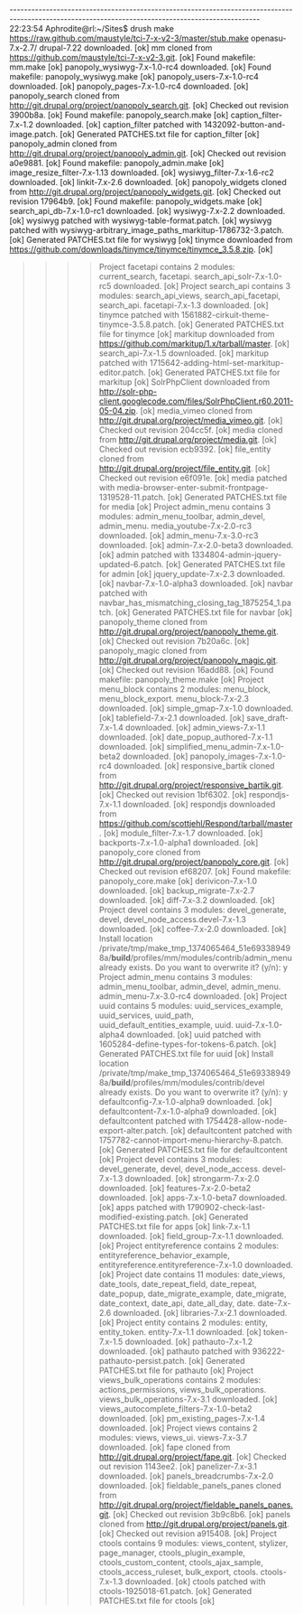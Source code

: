 --------------------------------------------------------------------------------------------------------------------------------------------------- 22:23:54
Aphrodite@rl:~/Sites$ drush make https://raw.github.com/maustyle/tci-7-x-v2-3/master/stub.make openasu-7.x-2.7/
drupal-7.22 downloaded.                                                                                                                          [ok]
mm cloned from https://github.com/maustyle/tci-7-x-v2-3.git.                                                                                     [ok]
Found makefile: mm.make                                                                                                                          [ok]
panopoly_wysiwyg-7.x-1.0-rc4 downloaded.                                                                                                         [ok]
Found makefile: panopoly_wysiwyg.make                                                                                                            [ok]
panopoly_users-7.x-1.0-rc4 downloaded.                                                                                                           [ok]
panopoly_pages-7.x-1.0-rc4 downloaded.                                                                                                           [ok]
panopoly_search cloned from http://git.drupal.org/project/panopoly_search.git.                                                                   [ok]
Checked out revision 3900b8a.                                                                                                                    [ok]
Found makefile: panopoly_search.make                                                                                                             [ok]
caption_filter-7.x-1.2 downloaded.                                                                                                               [ok]
caption_filter patched with 1432092-button-and-image.patch.                                                                                      [ok]
Generated PATCHES.txt file for caption_filter                                                                                                    [ok]
panopoly_admin cloned from http://git.drupal.org/project/panopoly_admin.git.                                                                     [ok]
Checked out revision a0e9881.                                                                                                                    [ok]
Found makefile: panopoly_admin.make                                                                                                              [ok]
image_resize_filter-7.x-1.13 downloaded.                                                                                                         [ok]
wysiwyg_filter-7.x-1.6-rc2 downloaded.                                                                                                           [ok]
linkit-7.x-2.6 downloaded.                                                                                                                       [ok]
panopoly_widgets cloned from http://git.drupal.org/project/panopoly_widgets.git.                                                                 [ok]
Checked out revision 17964b9.                                                                                                                    [ok]
Found makefile: panopoly_widgets.make                                                                                                            [ok]
search_api_db-7.x-1.0-rc1 downloaded.                                                                                                            [ok]
wysiwyg-7.x-2.2 downloaded.                                                                                                                      [ok]
wysiwyg patched with wysiwyg-table-format.patch.                                                                                                 [ok]
wysiwyg patched with wysiwyg-arbitrary_image_paths_markitup-1786732-3.patch.                                                                     [ok]
Generated PATCHES.txt file for wysiwyg                                                                                                           [ok]
tinymce downloaded from https://github.com/downloads/tinymce/tinymce/tinymce_3.5.8.zip.                                                          [ok]
 >>  >> Project facetapi contains 2 modules: current_search, facetapi.
search_api_solr-7.x-1.0-rc5 downloaded.                                                                                                          [ok]
 >>  >> Project search_api contains 3 modules: search_api_views, search_api_facetapi, search_api.
facetapi-7.x-1.3 downloaded.                                                                                                                     [ok]
tinymce patched with 1561882-cirkuit-theme-tinymce-3.5.8.patch.                                                                                  [ok]
Generated PATCHES.txt file for tinymce                                                                                                           [ok]
markitup downloaded from https://github.com/markitup/1.x/tarball/master.                                                                         [ok]
search_api-7.x-1.5 downloaded.                                                                                                                   [ok]
markitup patched with 1715642-adding-html-set-markitup-editor.patch.                                                                             [ok]
Generated PATCHES.txt file for markitup                                                                                                          [ok]
SolrPhpClient downloaded from http://solr-php-client.googlecode.com/files/SolrPhpClient.r60.2011-05-04.zip.                                      [ok]
media_vimeo cloned from http://git.drupal.org/project/media_vimeo.git.                                                                           [ok]
Checked out revision 204cc5f.                                                                                                                    [ok]
media cloned from http://git.drupal.org/project/media.git.                                                                                       [ok]
Checked out revision ecb9392.                                                                                                                    [ok]
file_entity cloned from http://git.drupal.org/project/file_entity.git.                                                                           [ok]
Checked out revision e6f091e.                                                                                                                    [ok]
media patched with media-browser-enter-submit-frontpage-1319528-11.patch.                                                                        [ok]
Generated PATCHES.txt file for media                                                                                                             [ok]
 >>  >> Project admin_menu contains 3 modules: admin_menu_toolbar, admin_devel, admin_menu.
media_youtube-7.x-2.0-rc3 downloaded.                                                                                                            [ok]
admin_menu-7.x-3.0-rc3 downloaded.                                                                                                               [ok]
admin-7.x-2.0-beta3 downloaded.                                                                                                                  [ok]
admin patched with 1334804-admin-jquery-updated-6.patch.                                                                                         [ok]
Generated PATCHES.txt file for admin                                                                                                             [ok]
jquery_update-7.x-2.3 downloaded.                                                                                                                [ok]
navbar-7.x-1.0-alpha3 downloaded.                                                                                                                [ok]
navbar patched with navbar_has_mismatching_closing_tag_1875254_1.patch.                                                                          [ok]
Generated PATCHES.txt file for navbar                                                                                                            [ok]
panopoly_theme cloned from http://git.drupal.org/project/panopoly_theme.git.                                                                     [ok]
Checked out revision 7b20a6c.                                                                                                                    [ok]
panopoly_magic cloned from http://git.drupal.org/project/panopoly_magic.git.                                                                     [ok]
Checked out revision 16add88.                                                                                                                    [ok]
Found makefile: panopoly_theme.make                                                                                                              [ok]
 >>  >> Project menu_block contains 2 modules: menu_block, menu_block_export.
menu_block-7.x-2.3 downloaded.                                                                                                                   [ok]
simple_gmap-7.x-1.0 downloaded.                                                                                                                  [ok]
tablefield-7.x-2.1 downloaded.                                                                                                                   [ok]
save_draft-7.x-1.4 downloaded.                                                                                                                   [ok]
admin_views-7.x-1.1 downloaded.                                                                                                                  [ok]
date_popup_authored-7.x-1.1 downloaded.                                                                                                          [ok]
simplified_menu_admin-7.x-1.0-beta2 downloaded.                                                                                                  [ok]
panopoly_images-7.x-1.0-rc4 downloaded.                                                                                                          [ok]
responsive_bartik cloned from http://git.drupal.org/project/responsive_bartik.git.                                                               [ok]
Checked out revision 1bf6302.                                                                                                                    [ok]
respondjs-7.x-1.1 downloaded.                                                                                                                    [ok]
respondjs downloaded from https://github.com/scottjehl/Respond/tarball/master.                                                                   [ok]
module_filter-7.x-1.7 downloaded.                                                                                                                [ok]
backports-7.x-1.0-alpha1 downloaded.                                                                                                             [ok]
panopoly_core cloned from http://git.drupal.org/project/panopoly_core.git.                                                                       [ok]
Checked out revision ef68207.                                                                                                                    [ok]
Found makefile: panopoly_core.make                                                                                                               [ok]
derivicon-7.x-1.0 downloaded.                                                                                                                    [ok]
backup_migrate-7.x-2.7 downloaded.                                                                                                               [ok]
diff-7.x-3.2 downloaded.                                                                                                                         [ok]
>> Project devel contains 3 modules: devel_generate, devel, devel_node_access.devel-7.x-1.3 downloaded.                                                                                                                        [ok]
coffee-7.x-2.0 downloaded.                                                                                                                       [ok]
 >> Install location /private/tmp/make_tmp_1374065464_51e693389498a/__build__/profiles/mm/modules/contrib/admin_menu already exists. Do you want to overwrite it? (y/n): y
 >> Project admin_menu contains 3 modules: admin_menu_toolbar, admin_devel, admin_menu.
admin_menu-7.x-3.0-rc4 downloaded.                                                                                                               [ok]
 >>  >> Project uuid contains 5 modules: uuid_services_example, uuid_services, uuid_path, uuid_default_entities_example, uuid.
uuid-7.x-1.0-alpha4 downloaded.                                                                                                                  [ok]
uuid patched with 1605284-define-types-for-tokens-6.patch.                                                                                       [ok]
Generated PATCHES.txt file for uuid                                                                                                              [ok]
 >>  >> Install location /private/tmp/make_tmp_1374065464_51e693389498a/__build__/profiles/mm/modules/contrib/devel already exists. Do you want to overwrite it? (y/n): y
defaultconfig-7.x-1.0-alpha9 downloaded.                                                                                                         [ok]
defaultcontent-7.x-1.0-alpha9 downloaded.                                                                                                        [ok]
defaultcontent patched with 1754428-allow-node-export-alter.patch.                                                                               [ok]
defaultcontent patched with 1757782-cannot-import-menu-hierarchy-8.patch.                                                                        [ok]
Generated PATCHES.txt file for defaultcontent                                                                                                    [ok]
 >>  >> Project devel contains 3 modules: devel_generate, devel, devel_node_access.
devel-7.x-1.3 downloaded.                                                                                                                        [ok]
strongarm-7.x-2.0 downloaded.                                                                                                                    [ok]
features-7.x-2.0-beta2 downloaded.                                                                                                               [ok]
apps-7.x-1.0-beta7 downloaded.                                                                                                                   [ok]
apps patched with 1790902-check-last-modified-existing.patch.                                                                                    [ok]
Generated PATCHES.txt file for apps                                                                                                              [ok]
link-7.x-1.1 downloaded.                                                                                                                         [ok]
field_group-7.x-1.1 downloaded.                                                                                                                  [ok]
>> >> Project entityreference contains 2 modules: entityreference_behavior_example, entityreference.entityreference-7.x-1.0 downloaded.                                                                                                              [ok]
 >>  >> Project date contains 11 modules: date_views, date_tools, date_repeat_field, date_repeat, date_popup, date_migrate_example, date_migrate, date_context, date_api, date_all_day, date.
date-7.x-2.6 downloaded.                                                                                                                         [ok]
libraries-7.x-2.1 downloaded.                                                                                                                    [ok]
 >>  >> Project entity contains 2 modules: entity, entity_token.
entity-7.x-1.1 downloaded.                                                                                                                       [ok]
token-7.x-1.5 downloaded.                                                                                                                        [ok]
pathauto-7.x-1.2 downloaded.                                                                                                                     [ok]
pathauto patched with 936222-pathauto-persist.patch.                                                                                             [ok]
Generated PATCHES.txt file for pathauto                                                                                                          [ok]
 >>  >> Project views_bulk_operations contains 2 modules: actions_permissions, views_bulk_operations.
views_bulk_operations-7.x-3.1 downloaded.                                                                                                        [ok]
views_autocomplete_filters-7.x-1.0-beta2 downloaded.                                                                                             [ok]
pm_existing_pages-7.x-1.4 downloaded.                                                                                                            [ok]
 >>  >> Project views contains 2 modules: views, views_ui.
views-7.x-3.7 downloaded.                                                                                                                        [ok]
fape cloned from http://git.drupal.org/project/fape.git.                                                                                         [ok]
Checked out revision 1143ee2.                                                                                                                    [ok]
panelizer-7.x-3.1 downloaded.                                                                                                                    [ok]
panels_breadcrumbs-7.x-2.0 downloaded.                                                                                                           [ok]
fieldable_panels_panes cloned from http://git.drupal.org/project/fieldable_panels_panes.git.                                                     [ok]
Checked out revision 3b9c8b6.                                                                                                                    [ok]
panels cloned from http://git.drupal.org/project/panels.git.                                                                                     [ok]
Checked out revision a915408.                                                                                                                    [ok]
 >>  >> Project ctools contains 9 modules: views_content, stylizer, page_manager, ctools_plugin_example, ctools_custom_content, ctools_ajax_sample, ctools_access_ruleset, bulk_export, ctools.
ctools-7.x-1.3 downloaded.                                                                                                                       [ok]
ctools patched with ctools-1925018-61.patch.                                                                                                     [ok]
Generated PATCHES.txt file for ctools                                                                                                            [ok]